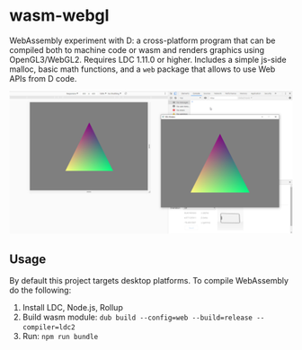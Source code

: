 # wasm-webgl
WebAssembly experiment with D: a cross-platform program that can be compiled both to machine code or wasm and renders graphics using OpenGL3/WebGL2. Requires LDC 1.11.0 or higher. Includes a simple js-side malloc, basic math functions, and a `web` package that allows to use Web APIs from D code.

[![Screenshot](screenshot.jpg)](screenshot.jpg)

## Usage
By default this project targets desktop platforms. To compile WebAssembly do the following:
1. Install LDC, Node.js, Rollup
2. Build wasm module:
   `dub build --config=web --build=release --compiler=ldc2`
3. Run:
   `npm run bundle`
